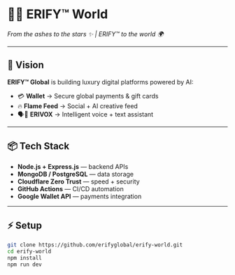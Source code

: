 # 💎🔥 ERIFY™ World
*From the ashes to the stars ✨ | ERIFY™ to the world 🌍*

---

## 🚀 Vision
**ERIFY™ Global** is building luxury digital platforms powered by AI:

- 💳 **Wallet** → Secure global payments & gift cards  
- 🔥 **Flame Feed** → Social + AI creative feed  
- 🗣💠 **ERIVOX** → Intelligent voice + text assistant  

---

## 📦 Tech Stack
- **Node.js + Express.js** — backend APIs  
- **MongoDB / PostgreSQL** — data storage  
- **Cloudflare Zero Trust** — speed + security  
- **GitHub Actions** — CI/CD automation  
- **Google Wallet API** — payments integration  

---

## ⚡ Setup
```bash
git clone https://github.com/erifyglobal/erify-world.git
cd erify-world
npm install
npm run dev